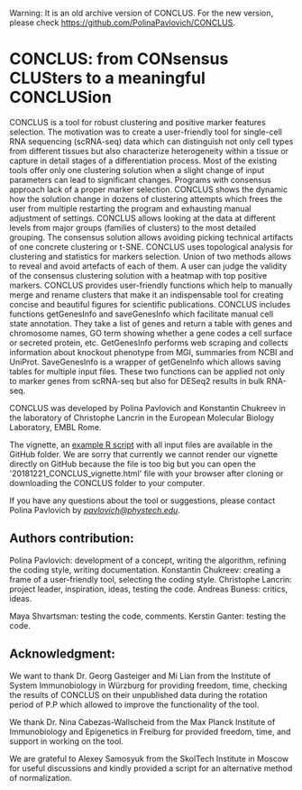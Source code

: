 Warning: It is an old archive version of CONCLUS. For the new version, please check https://github.com/PolinaPavlovich/CONCLUS.

# CONCLUS: from CONsensus CLUSters to a meaningful CONCLUSion

CONCLUS is a tool for robust clustering and positive marker features selection.
The motivation was to create a user-friendly tool for single-cell RNA sequencing (scRNA-seq) data which can distinguish not only cell types 
from different tissues but also characterize heterogeneity within a tissue or capture in detail stages of a 
differentiation process. Most of the existing tools offer only one clustering solution when a slight change of
input parameters can lead to significant changes. Programs with consensus approach lack of a proper marker selection.
CONCLUS shows the dynamic how the solution change in dozens of clustering attempts which frees the user from multiple 
restarting the program and exhausting manual adjustment of settings. CONCLUS allows looking at the data at different 
levels from major groups (families of clusters) to the most detailed grouping. The consensus solution allows avoiding
picking technical artifacts of one concrete clustering or t-SNE. CONCLUS uses topological analysis for clustering and statistics for markers selection.
Union of two methods allows to reveal and avoid artefacts of each of them. A user can judge the validity of the consensus clustering 
solution with a heatmap with top positive markers. CONCLUS provides user-friendly functions which help to manually merge 
and rename clusters that make it an indispensable tool for creating concise and beautiful figures for scientific publications.
CONCLUS includes functions getGenesInfo and saveGenesInfo which facilitate manual cell state annotation. They take a list of genes
and return a table with genes and chromosome names, GO term showing whether a gene codes a cell surface or secreted protein, etc. 
GetGenesInfo performs web scraping and collects information about knockout phenotype from MGI, summaries from NCBI and UniProt.
SaveGenesInfo is a wrapper of getGeneInfo which allows saving tables for multiple input files.
These two functions can be applied not only to marker genes from scRNA-seq but also for DESeq2 results in bulk RNA-seq.


CONCLUS was developed by Polina Pavlovich and Konstantin Chukreev in the laboratory of Christophe Lancrin
in the European Molecular Biology Laboratory, EMBL Rome.

The vignette, an [example R script](https://github.com/PolinaPavlovich/CONCLUS/blob/master/Example_full_workflow.R) with all input 
files are available in the GitHub folder. We are sorry that currently we cannot render our vignette directly on GitHub because the file is too big 
but you can open the '20181221_CONCLUS_vignette.html' file with your browser after cloning or downloading the CONCLUS folder to your computer.

If you have any questions about the tool or suggestions, please contact Polina Pavlovich by *pavlovich@phystech.edu*. 

## Authors contribution:

Polina Pavlovich: development of a concept, writing the algorithm, refining the coding style, writing documentation.
Konstantin Chukreev: creating a frame of a user-friendly tool, selecting the coding style.
Christophe Lancrin: project leader, inspiration, ideas, testing the code.
Andreas Buness: critics, ideas.

Maya Shvartsman: testing the code, comments.
Kerstin Ganter: testing the code.

## Acknowledgment:

We want to thank Dr. Georg Gasteiger and Mi Lian from the Institute of System Immunobiology in Würzburg for
providing freedom, time, checking the results of CONCLUS on their unpublished data during the rotation period of P.P which allowed
 to improve the functionality of the tool. 

We thank Dr. Nina Cabezas-Wallscheid from the Max Planck Institute of Immunobiology and Epigenetics in Freiburg for provided freedom, time, 
and support in working on the tool.

We are grateful to Alexey Samosyuk from the SkolTech Institute in Moscow for useful discussions and 
kindly provided a script for an alternative method of normalization. 
